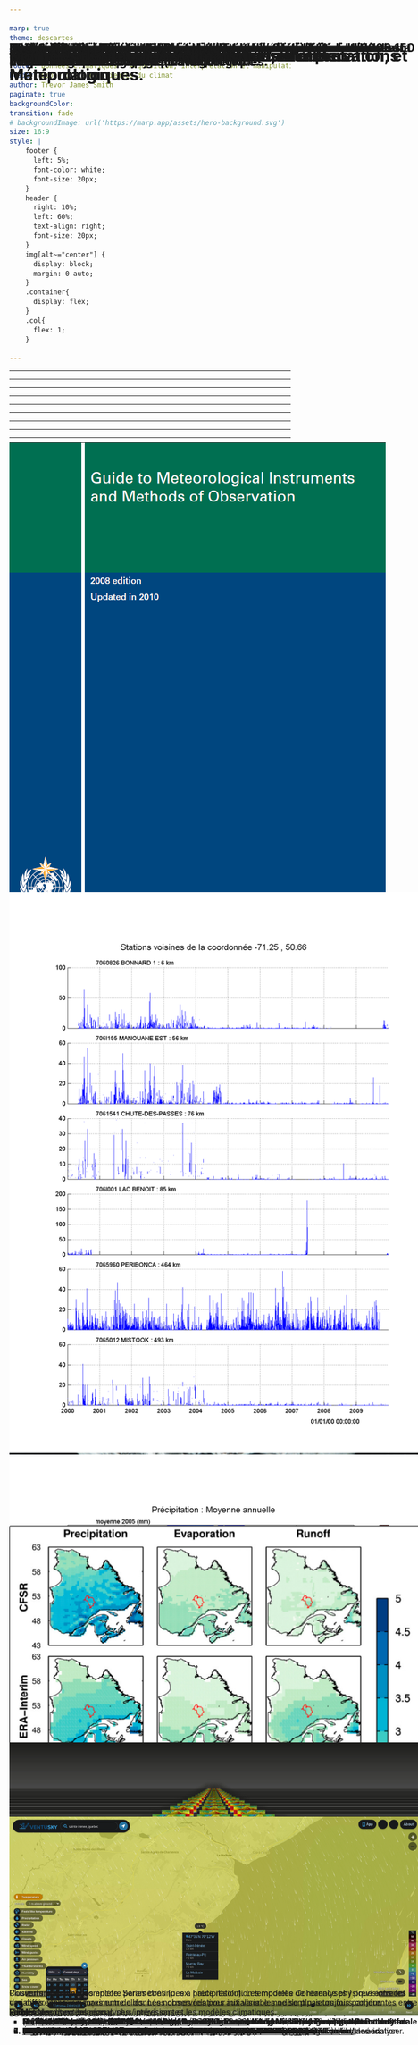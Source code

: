 ```yaml
---

marp: true
theme: descartes
_class: lead
class: default
footer: Données climatiques : Acquisition, interprétation et manipulation
header: École d'été en sciences du climat
author: Trevor James Smith
paginate: true
backgroundColor: 
transition: fade
# backgroundImage: url('https://marp.app/assets/hero-background.svg')
size: 16:9
style: |
    footer {
      left: 5%;
      font-color: white;
      font-size: 20px;
    }
    header {
      right: 10%;
      left: 60%;
      text-align: right;
      font-size: 20px;
    }
    img[alt~="center"] {
      display: block;
      margin: 0 auto;
    }
    .container{
      display: flex;
    }
    .col{
      flex: 1;
    }

---
```

<!-- _header: "" -->
<!-- _footer: "" -->
<!-- _paginate: skip -->

<!-- Bonjour!

On va aborder le sujet des données climatiques, donc comment on procède pour les acquérir, comment on les interprètes et aussi comment on peut les manipuler avec divers logiciels. -->

<style scoped> 

</style>

# <!-- fit --> Données Climatiques : Acquisition, Interprétation, et Manipulation

### Trevor James Smith

Avec remerciements à Blaise Gauvin St-Denis et l'équipe PCDO

- Plateformes climatiques, données et opérations, Ouranos
- École d’été en science du climat et des changements climatiques
- 30 mai 2024

---

<!-- Les objectifs du cours sont les suivants : [...] donc ici on va plus parler du travail qui est fait par les services météorologiques nationaux pour prendre des mesures. 

Ensuite [...] où là on va parler des données qui sont diffusées au public et donc que des organismes comme Ouranos ou des étudiants comme vous peuvent utiliser. 

Ensuite, comme vous allez le voir, il y a vraiment une quantité d'information faramineuse pour ce qui est de l'observation de la terre et de notre atmosphère et il n'y a pas le jeu de données parfaits qui répond à toute les questions donc il faut comprendre les [...], et aussi je souhaite vous donner une appréciation de la [...]. -->

# **Objectifs du cours**

* Connaissance de base de l’historique de la collecte de données climatiques, du fonctionnement des différents instruments et de leurs incertitudes.
* Vue d’ensemble des données disponibles pour faire des études climatiques.
* Connaissance des forces et faiblesses des différents types de jeux de données.
* Compréhension de la taille considérable de certaines des bases de données et des défis à les analyser.

---

<!-- _footer: "" -->

![bg absolute left:40% 85%](img/profile.jpg)

# Qui suis-je ?

Trevor James Smith

![height:35](img/github.png) [**github.com/Zeitsperre**](https://github.com/Zeitsperre)
![height:35](img/mastodon-logo.png) [**Zeit@techhub.social**](https://techhub.social/@zeit)

- Developpeur/packageur/mainteneur des logiciels de recherche scientifiques
- M.Sc. en Géographie, environnement et urbanisme
  - Sujet: Analyse des impacts des changements climatiques sur les vignobles en sud du Québec
- 10+ années d'expérience en utilisant Python, Linux, GIS, et autres téchnologies associées

---

<!-- Ce cours est séparé en huit (8) sections : [...] -->

# **Contenu du cours**

1. Historique des instruments d’observations météorologiques
2. Fonctionnement des instruments d’observations météorologiques
3. Données observées
4. Données de réanalyses
5. Données de modèles climatiques
6. Données dérivées
7. Formats habituels des données climatiques et outils d’analyses
8. Les services climatiques (PAVICS)

---

# **1. Historique des instruments d'observations météorologiques.**

<!-- La NOAA «National Oceanic and Atmospheric Administration».
Célébration de ses 200 ans un petit historique sur la météorologie.
Centré sur les États-Unis mais quand même interessant. -->

---

<!-- _paginate: false -->

<!-- Benjamin Franklin, connu pour son expérience du cerf-volant attaché à un fil conducteur pour démontrer que les éclairs c'est de l’électricité
en 1743, il avait noté le mouvement d'une tempête de Philadelphie à Boston et a remarqué que la direction du mouvement d'une tempête n'était pas nécessairement dans la direction des vents prédominants. 
Évoqué le lien entre un hiver très froid en Europe suite à une éruption du volcan Laki en Iceland. -->

![bg right](img/1/ecole_ete_2024_1_BenFranklin.jpg)

# 1743

### Benjamin Franklin fait des observations des mouvements de tempêtes et patrons météorologiques.

---

<!-- _footer: "" -->

<!-- George Washington, qui a commencé à maintenir un journal d'observations météorologiques en 1767 jusqu'au dernier jour avant sa mort.
en lien avec ses intéresses pour la culture de tabac et de blé, et son rôle en temps que commandant durant la révolution américaine. -->

![bg left](img/1/ecole_ete_2024_1_GeorgeWashington.jpg)

# 1767

## Georges Washington commence un journal d’observations météorologiques.

---

<!-- _paginate: false -->

<!-- Et l'intérêt des grandes figures politiques américaine pour la météo se poursuit avec Thomas Jefferson qui faisaient aussi des observations météorologiques sur une base régulière. 
Deux observations par jour, à son levé, qu'il considérait comme étant la température minimum de la journée, et vers 3 ou 4h, qu'il considérait comme étant la température maximale. 
Il notait aussi l'arrivé d'oiseau ou la date de fleuraison des plantes. 
1776 : Thomas Jefferson recrutait des observateurs météo bénévoles à travers la Virginie. -->

![bg right](img/1/ecole_ete_2024_1_ThomasJefferson.jpg)

# 1776

## Thomas Jefferson recrute des observateurs météo bénévoles en Virginie.

---

<!-- _paginate: false -->

<!-- 1800 : des bénévoles étaient présent dans 5 autres états : Massachusetts, Pennsylvanie, Connecticut, New York et La Caroline du Nord. -->

![bg left](img/1/ecole_ete_2024_1_ThomasJefferson.jpg)

# 1800

## Le réseau de bénévoles s’étend dans 5 états.

- Massachusetts
- Pennsylvanie
- Connecticut
- New York
- Caroline du Nord

---

<!-- Thomas Jefferson a également commissionné l'expédition de Lewis et Clark, vers l'Ouest en 1804 et des observations météorologiques étaient faites sur une base régulière. -->

![bg right 90%](img/1/ecole_ete_2024_1_LewisAndClark.jpg)

# 1803 / 1804

## L’expédition de Lewis et Clark vers l’ouest américain fait des observations météorologiques régulières

- [https://lewisandclarkjournals.unl.edu/item/lc.jrn.1803-08-30](https://lewisandclarkjournals.unl.edu/item/lc.jrn.1803-08-30)

---

<!-- _paginate: false -->

<!-- En 1814, le chirurgien en chef de l'armée américaine, James Tilton 
Noté l’importance des observations météorologiques pour les affaires du gouvernement
L'idée d'un réseau d'observation météorologique en utilisant plusieurs postes militaires à travers le pays -->

![bg left](img/1/ecole_ete_2024_1_JamesTilton.jpg)

# 1814

## James Tilton ordonne les observations météorologiques dans les postes militaires.

---

<!-- _paginate: false -->

<!-- Joseph Henry, premier secrétaire de l'institution Smithsonian, et plus connu pour ces découvertes par rapport à l'inductance des matériaux.
En 1848, il inaugurait un réseau télégraphique de 150 observateurs 150 bénévoles pour résoudre le problème des tempêtes américaine. -->

![bg right](img/1/ecole_ete_2024_1_JosephHenry.jpg)

# 1848

## Joseph Henry inaugure un réseau télégraphique d’observateurs de 150 bénévoles.

---

<!-- _paginate: false -->

<!-- 1860 : 500 stations, opérés par des bénévoles, fournissaient des rapports télégraphiques journaliers. -->

![bg left](img/1/ecole_ete_2024_1_JosephHenry.jpg)

# 1860

## 500 stations fournissent des rapports télégraphiques journaliers

---

<!-- En 1870, le président Ulysses S. Grant (GAUCHE) autorisait l'établissement d'un service météorologique national, le US Weather Bureau, qui deviendra plus tard la NOAA.

Brigadier général Albert J. Myer, du Signal Corps de l'armée, responsable pour infrastructures de communication américaine était premier en charge du US Weather Bureau. 

Les premières observations météo synchronisé ont eu lieu le 1er novembre 1870 à 7:35 du matin à 24 stations qui ont transmis à un site central à Washington.

3 ans plus tard à Vienne, l'idée d'avoir des échanges journaliers des observations météorologiques à travers le monde est lancé, ce qui marque aussi les début de la OMM (WMO : World Meteorological Organization). Rendu en 1891, le réseau d'observateurs météo bénévoles contenait plus de 2000 stations. -->

![bg right 95%](img/1/ecole_ete_2024_1_UlyssesSGrant.jpg)
![bg right 95%](img/1/ecole_ete_2024_1_AlbertJMyer.jpg)


# 1870

## Ulysses S. Grant (**à gauche**) autorise un service météo national sous la direction de Albert J. Myer (**à droit**).

---

<!-- 1891 : le réseau d'observateurs météo bénévoles contenait plus de 2000 stations autour du pays. -->

![bg left:60% 90%](img/1/ecole_ete_2024_1_network.png)

# 1891

## Le réseau d'observateurs météo bénévoles contenait plus de 2000 stations autour du pays.

---

<!-- 1898 : le U.S. Weather Bureau commençait à expérimenter avec des cerf-volant pour mesurer la température, l'humidité relative et les vents en hauteur dans l'atmosphère. -->

![bg right fit](img/1/ecole_ete_2024_1_cerf-volants.jpg)

# 1898

## Le U.S. Weather Bureau expérimente avec des cerf-volants.

---

<!-- _paginate: false -->

<!-- 1909 : l'utilisation de ballons pour obtenir ces information débutait. -->

![bg left fit](img/1/ecole_ete_2024_1_ballons.jpg)

# 1909

## Début de l’utilisation de ballons.

---

<!-- 1926 : le Weather Bureau a eu le mandat de fournir des services météorologiques à l'aviation civile.
 
Au même moment, des observations commençait à être prises à partir d'avions de l'armée américaine et du Weather Bureau. -->

![bg right fit](img/1/ecole_ete_2024_1_aviation-civile.jpg)

# 1926

## L’aviation change le rôle du Weather Bureau qui doit fournir des services météorologiques à l’aviation civile.

---

<!-- 1931 : les vols d’avions pour prendre des observations à était possible jusqu’à une hauteur de 5Km et par 1934, 20 avions du Weather Bureau faisait des observations régulièrement -->

![bg left fit](img/1/ecole_ete_2024_1_avions-dediees.jpg)

# 1931 à 1934

## Le Weather Bureau opère 20 avions d’observations météorologiques.

---

<!-- Cette pratique a était coûteuse et dangereuse pour les pilotes et alors a été remplacé par des radiosondes qui pourrait atteindre une hauteur au dessus de 16Km en 1939. -->

![bg right fit](img/1/ecole_ete_2024_1_radiosondes.jpg)

# 1939

## L’utilisation de radiosondes remplace les observations par avions.

---

<!-- Après WWII, les technologies de radar développé pour détecté les avions ennemies on été adapté aux observations météorologiques dans les années 1950.

La OMM à débutait comme direction des efforts internationaux pour la surveillance météorologique. -->

![bg left fit](img/1/ecole_ete_2024_1_radar.jpg)

# 1950

## Les technologies radar développées durant la 2e guerre mondiale sont adaptées aux observations météorologiques.

---

<!-- -->

![bg right:65% horizontal fit](img/1/ecole_ete_2024_1_TIROS-I-alt.jpg)
![bg right fit](img/1/ecole_ete_2024_1_TIROS-II-alt.jpg)

# 1960

## Les premiers satellites d’observations météorologiques sont lancés.

- TIROS-I (**à gauche**)
- TIROS-II (**à droit**)

---

<!-- Fonctionnement des différents instruments d'observations météo les plus utilisés, ainsi que les incertitudes ou potentiels problèmes associés à leur utilisation.

Je dois mentionner que ma formation est en géographie, alors je ne suis donc pas un expert en outils de mesure météorologique, mais si vous avez des questions spécifiques, n'hésitez pas à les poser tout de même. Je peux vous revenir si cela dépasse mes connaissances. -->

# **2. Fonctionnement des instruments d'observations météorologiques**

---

<!-- Les instruments d'une station météorologiques sont pour la plupart de type "in situ", c'est-à-dire en contact avec l’objet à mesurer.

Les stations peuvent être soit automatisé ou à observateur. Les stations à observateur requiert qu'une personne prenne des mesures deux fois par jours tout les jours de l'année. 

Québec, le MELCC maintient le document de référence pour les observateurs, et maintient un réseau de 329 stations, 241 avec observateurs et 88 automatiques.  -->

# Station d’observation météo

Observation **in situ** : observation obtenue par contact direct avec l’objet en question.

Stations à observateurs : un ou deux temps d’observations par jour.

Au Québec, les heures d’observations sont 8h et 18h heure normale de l’est.

Stations automatiques : observations possibles à toutes les heures.

---

<!-- _paginate: false -->

<!-- Des carnets des observateurs existent pour noter les observations. À l'époque, ces carnets étaient entré manuellement dans les systèmes par des techniciens, mais il existe maintenant des méthodes électroniques pour soumettre les observations.

Bien qu'une validation sommaire est faites sur les données soumises, il reste que des erreurs d'observations sont inévitable à long terme. Il faut aussi considérer que chaque instrument peut comporter un manque de précision ou se comporter de façon un peu différentes dans diverses conditions climatiques. -->

![bg left:60% 90%](img/2/ecole_ete_2024_2_carnet.png)
![bg 90%](img/2/ecole_ete_2024_2_data-entry.png)

# Station d'observation météo

**source: MELCC**

---

<!-- Quelques détails sur les instruments de bases, le bon vieux thermomètre, qui est basé sur les propriété d'expansion en fonction de la température de certain liquides. 

Généralement au mercure, mais pour les température plus froide, il faut un thermomètre à l'alcool parce que le mercure gèle à -39 degrés Celsius. 

Pour des mesures automatiques, on peut utiliser une thermistance, qui est basé sur la variation de la résistance électrique d'un matériaux en fonction de la température. -->

# Thermomètre

La température minimum et maximum de l’air est mesurée à l’aide d’une combinaison d’un thermomètre à mercure et thermomètre à alcool.

Pour les stations automatiques, une thermistance est utilisée.

Au Québec, les mesures des observateurs se font à une précision d’un demi-degré Celsius

---

<!-- Pluviomètre : pas compliqué, l'observateur n'a simplement qu'a noté la quantité accumulé dans le cylindre depuis la dernière observation, puis le vider. -->

# Pluviomètre

![bg right fit](img/2/ecole_ete_2024_2_pluviometre.jpg)

---

<style scoped>
h1 {
    position: absolute;
    top: 5%;
}
</style>

<!-- _paginate: false -->

<!-- Pluviomètre à auget basculeur : Après une certaine quantité de pluie tombé, par exemple 0.1 mm, l'auget bascule et envoie un signal électrique. Donc le nombre de bascule multiplier par 0.1 mm donne la précipitation sur une période de temps donnée. 

Il est également possible d'avoir un système qui chauffe le cylindre qui permet également de mesurer l'équivalent en eau de la neige lors de précipitation solide. -->

# Pluviomètre cont.

![bg fit](img/2/ecole_ete_2024_2_pluviometre-basculeur-1.jpg)
![bg fit](img/2/ecole_ete_2024_2_pluviometre-basculeur-2.jpg)

---

<!-- Table a neige, pour mesurer la hauteur de neige tombé. Après un temps d'observation, la table est dégagé, replacé au niveau du sol ou du couvert de neige actuel. -->

# Table à neige

![bg right fit](img/2/ecole_ete_2024_2_table-a-neige.png)

---

<!-- _paginate: false -->

<!-- Nivomètre à écran Nipher : pour mesurer la neige.
Cet instrument a une hauteur ajustable au fur et à mesure que le couvert de neige augmente, l'instrument est rehaussé. La forme de l'embouchure sert à limiter un peu la turbulence autour de l'instrument qui va affecté la quantité de neige accumulé dans l'appareil. Un observateur vient ensuite prendre le cylindre, fait fondre son contenu et mesure la quantité d'eau équivalente. -->

# Nivomètre à écran de Nipher

![bg left fit](img/2/ecole_ete_2024_2_nivometre-nipher.png)

---

<!-- _header: "" -->
<!-- _footer: "" -->

<!-- Ici je vous montre des travaux de Julie Thériault, prof à l'UQAM, qui avait passé du temps à NCAR à Boulder au Colorado avec des instruments asser sophistiqué. Ce que vous voyez en bas à droite c'est le DFIR, Double Fence Intercomparison Reference qui est considéré comme ce qui se fait de mieux pour réduire la turbulence autour de l'appareil de collecte.

À gauche dans le graphique, vous avez l'efficacité de collecte entre le DFIR et un autre appareil, le single Alter, en fonction de la vitesse du vent, et du type de neige, mouillé ou sèche. On peut voir qu'à partir de vents de 2-3 m/s, les mesures d'appareils traditionnelle se dégrade rapidement pour aller jusqu'à 20% de la quantité de neige mesuré par le DFIR. Bref, c'est tout un casse-tête de mesurer la précipitation sous forme de neige. -->

<!-- # “Single alter” et DFIR -->

![bg fit](img/2/ecole_ete_2024_2_single-alter-dfir.png)

---

# « Sous Captation »

La **sous-captation** est un phénomène où le pluviomètre ou nivomètre sous-estime la quantité de précipitation tombée en période de grands vents ou lors de fortes tempêtes.

Au Québec, les mesures se font à une précision d’un dixième de millimètre.

---

<!-- Voici plusieurs photos courtoisie de Ross Brown et Barry Goodison d’Environnement Canada qui montre les nombreuses façons dont les nivomètres peuvent sous-capturer la neige. 

Le gel des plaques qui mesure le deplacements par poids, 
Une incapacité à faire fondre la neige assez rapidement. 

Les mesures peuvent mal se passer et elles le font assez souvent pour la neige. 

Cela souligne la nécessité de corriger les données, ce dont je parlerai à plus tard. -->

![bg fit](img/2/ecole_ete_2024_2_sous-captation.png)

# « Sous Captation »

---

<style scoped>
h1 {
    position: absolute;
    top: 1%;
}
</style>

<!-- Jusqu'à présent, nous avons vu des moyens assez conventionnels d'observer les précipitations mais on peut s'imaginer des sites d'observations beaucoup plus sophistiquées qui sont en général des sites expérimentaux pour des projets de recherche spécifique. 

Ici, l'exemple d'une tour d'observation dans le BEREV, le bassin expérimental du ruisseau des eaux-volée dans la forêt Montmorency. C'est quelque chose qui est fait le cadre du projet EVAP piloté par François Anctil et Daniel Nadeau à l'université Laval. Ils s'intéresse à l'évapotranspiration qui est quelque chose de très peu mesurée, par la difficulté que sa représente. Et donc ils ont fait une tour de 10m au milieu de la forêt, entouré d'une peuplement d'arbre uniforme. Ils ont des instruments de mesures pour le rayonnement net, les flux de chaleurs latente et sensible, un scintillomètre qui mesure un profil d'évapotranspiration par méthode de covariance des tourbillons, des instruments dans les arbres pour mesurer l'écoulement de la sève, des capteurs de températures dans le sols, etc. -->

![bg 65%](img/2/ecole_ete_2024_2_berev.jpg)

# Site expérimental - BEREV

---

<!-- _header: "" -->

<!-- Finalement, l'échelle à neige : vieille mais moins cher.

Permet de mesurer la hauteur de la neige au cours de l'hiver à un site précis. -->

![bg right fit](img/2/ecole_ete_2024_2_echelle-a-neige.png)

# Échelle à neige

**source: MDDEFP**

---

<style scoped>
h1 {
    position: absolute;
    top: 10%;
}
</style>

<!-- Les stations et leurs instruments doivent répondre à une panoplie de critères afin d'uniformiser les observations à différents endroits. L’Organisation météorologique mondiale (OMM) est responsable de la publication du guide sur l'instrumentation météorologique et des méthodes d'observations. C'est un document de plus de 700 pages qui décrit la mise en place et les spécifications des instruments.

Par exemple, les thermomètres et hygromètres doivent être à l'intérieur d'un abri Stevenson pour les protéger de l'influence de la radiation solaire directe et des intempéries. La distance minimale à laquelle certains obstacles peuvent se trouver de la station est aussi décrite. -->

![bg horizontal 70%](img/2/ecole_ete_2024_2_guide_omm.png)
![bg horizontal 70%](img/2/ecole_ete_2024_2_manuel-des-observateurs.png)
![bg horizontal 70%](img/2/ecole_ete_2024_2_noaa-observations.png)

# *Standards* des stations d’observation météo

---

<style scoped>
h1 {
  position: absolute;
  top: 5%;
}
h3 {
  position: absolute;
  bottom: 10%;
}
</style>

<!-- Il y a un station de météo automatique situé à Burnside Hall, à l'université McGill.

Il n'est pas dans la réseau du MELCC ou Environnement Canada mais prends des mesures à tous les 5 mins et les mettre en ligne. -->

![bg horizontal 50%](img/2/ecole_ete_2024_2_burnside-hall.png)
![bg 50%](img/2/ecole_ete_2024_2_mcgill-stations.png)


# Stations d’observation météo

### [https://radar.mcgill.ca/imagery/weather-station.html](https://radar.mcgill.ca/imagery/weather-station.html)

---

<!-- Lancer des capteurs du sol vers l’atmosphère.

Radiosonde : outil de mesure atmosphérique généralement attaché à un ballon et capable de mesurer des éléments tels que la pression, l'humidité relative, la température, le vent et l'altitude, lors de sa navigation dans la troposphère et la stratosphère jusqu'à 30 km d'altitude.

Nous aide à comprendre les différences entre les zones atmosphériques, les cellules éoliennes, et sont lancées des centaines de fois par jour autour le monde.

Christopher peut-être avait parler un peu de ces choses l’autre jour. -->

# Radiosonde

La **radiosonde** est composée d’un ensemble d’instruments d’observations attachés à un ballon qui s’élève dans l’atmosphère.

Permet d’obtenir la distribution verticale de température, pression et humidité jusqu’à *30 Km d’altitude*.

Avec un équipement de localisation au sol, il est possible d’obtenir le profil vertical de vent.

---

<!-- Deux types : 

1. Lancés depuis le sol via un ballon, comme celle illustrée ici, s'appellent des rawinsondes (RADAR-WIND-SONDES)

2. Tombent ou « droppés » des avions vers le sol s'appellent des dropsondes. 

Légers - ne pesant que 250g.

Quand le ballon apparaît dans la haute atmosphère, déploie un parachute et retombe sur la terre. -->

![bg right:55% fit](img/2/ecole_ete_2024_2_radio-ballon.jpg)

# Radiosonde

---

<!-- Ici, on a une diagramme SkewT qui vient d’une radiosonde avec les isobares sur l'axe vertical et un paquet d'autres ligne, dont des isothermes, des adiabats, et les deux lignes en gras qui indique la température de l'air et la température du point de rosé à gauche. Les endroits ou les deux lignes se touchent se sont les niveaux dans l'atmosphère ou l'air est saturé en vapeur d'eau et ou on s'attend à avoir de la condensation.

À droite on a également les vents avec l'altitude, donc du nord à la surface et des vents de l'ouest en hauteur. Les météorologues utilisent ce genre de graphique pour dérivé une panoplie de variables secondaires comme le CAPE, l'énergie potentielle de convection disponible ou « Convective Available Potential Energy ». -->

![bg left:66% fit](img/2/ecole_ete_2024_2_skewt.jpg)

# Radiosonde

---

<!-- _paginate: false -->

<!-- Télédétection : comme le radar et les satellites.

La production de nouvelles informations à partir de données observées à distance. 

Spectroscopie mais à grande échelle: l’identification des substances chimiques par les changements au radiation, réfléchi or émis.

L’interprétation par bande : pour les satellites, est utilisé pour identifier la végétation et d'autres types de couverture terrestre. Ça pourrait aussi être utilisé pour voir la concentration et distribution des espèces chimiques. Je vais revenir à ça.

Avant de continuer, je tiens à mentionner que même avec une formation en géographie, je suis pas une expert en télédétection.

Mais, ca se peut qu’on à des experts dans la salle.  -->

![bg right:50% fit](img/2/ecole_ete_2024_2_teledetection.jpg)

# Télédétection

- Différence entre les bandes spectrales ou l’intensité ou fréquence des signales
- Utile pour identifier la couverture des sols, la distribution spatiale des émissions ou d’espèces atmosphériques
- Essentielle pour générer des topographiques spatiales
- **Source : NASA Climate Science Investigations (https://www.ces.fau.edu)**

---

<!-- Radar : Télédétection in situ.

l’idée autour de radar c’est d’émettre des micro-ondes et d’utiliser les changements au signale récupéré pour savoir la nature des objets à distance.

L'effet Doppler : Déterminer si les particules sont en mouvement et donc d'inférer de l'information sur les vents auquel sont soumis les particules de précipitation

La polarisation : c'est-à-dire choisir l'axe dans lequel l'onde oscille pour obtenir de l'information sur la forme des particules. -->

# Radar

Observation de télédétection **in situ** : observation obtenue sans contact avec l’objet en question.

Trois (3) composantes majeures : 
- un émetteur d’ondes radioélectriques,
- une antenne, 
- et un receveur d’onde.

Portée d’environ 200 km autour du radar.

---

<!-- _paginate: false -->

<!-- Ici on a une photo du radar de l’observatoire du J.S. Marshall gérer par l'université McGill sur le campus à Saint-Anne de Bellevue dans l'ouest de l’île de Montréal qui fait partie du réseau d'observation radar d'environnement Canada. C'est d'une hauteur d'environ 5 étages dans un endroit bien dégagé histoire de ne pas être obstrué par des structures avoisinantes. À l'intérieur du dôme, on retrouve le radar en tant que telle. 

À McGill l'antenne est de 9m à l'intérieur de la coupole. Et donc le radar tourne continuellement, à plusieurs rotations par minute et après chaque rotation, l'angle vertical est augmenté afin de faire un image en 3D de l'atmosphère. Ce cycle de rotation horizontal et de changement d'angle vertical prend environ 5 à 10 minutes, puis recommence. -->

![bg left:50% fit](img/2/ecole_ete_2024_2_mcgill-doppler.jpg)

# Radar

**Source: Université McGill**

---

<style scoped>
h1 {
  position: absolute;
  top: 1%;
}
p {
  position: absolute;
  bottom: 8%;
}
</style>

<!-- L'émetteur d'onde va émettre des pulses micro-onde sur des échelles de microsecondes avec des longueurs d'ondes de 1-10 cm, ce qui est environ 10x la taille des gouttes de précipitations et donc lorsque ces ondes rencontres de la précipitation dans l’atmosphère, il y a un phénomène de diffusion de Rayleigh par lequel les ondes sont redirigés dans plusieurs direction, dont certaines de retour vers le radar.

Après le pulse envoyé, le radar passe en mode écoute pendant environ une milliseconde et à ce moment là, si un signal de retour est enregistré, il est possible de calculer sa distance en multipliant le temps écoulé par la vitesse de la lumière dans l'air et en divisant par 2 pour tenir compte de l'aller-retour de l'onde.

On mesure aussi l'intensité du signal de retour par une mesure qu'on appelle la réflectivité en décibel. En fait, de nos jours la technologie est encore bien plus complexe. -->

![bg 70%](img/2/ecole_ete_2024_2_mcgill-doppler-interior.jpg)

# Radar

**Source: NOAA**

---

<!-- La puissance reçu peut être relié au facteur de réflectivité d'un volume de particule.

Ce facteur de réflectivité est à son tour dépendent de la distribution de la taille des gouttes.

Dans sa version la plus simple, la relation entre facteur de réflectivité et précipitation est donné par la relation Z-R. Z=200R^1.6 pour la pluie et Z=2000R^2 pour la neige, où Z est en mm^6/m^3 et R en mm/h. -->

# Relation Z-R

La puissance reçue est reliée au facteur de réflectivité d’un volume de particules.

Le facteur de réflectivité est dépendant de la distribution de la taille des gouttes.

Dans sa version la plus simple, la relation entre facteur de réflectivité et précipitation est donnée par la relation **Z-R**.

*Z = 200R^1.6 pour la pluie (Z en mm^6/mm^3, R en mm/h)*

*Z = 200R^2 pour la neige*

---

<!-- _header: "" -->

<!-- Réseau d’observation radar : Nécessaire pour la cartographie des systèmes de météo.

Environnement Canada : le réseau canadien d'observation radar. Comme vous pouvez le constater, la couverture spatiale se limite au sud du pays. -->

![bg fit right:60%](img/2/ecole_ete_2024_2_radars-canadiens.jpg)

# Radars canadiens

---

<!-- _header: "" -->

<!-- Si on regarde au États-Unis, le territoire entier est presque couvert et la densité des radars est aussi supérieur à celle du canada. -->

![bg fit right:60%](img/2/ecole_ete_2024_2_radars-americains.jpg)

# Radars americains

---

<!-- Au Canada, on peut suivre en temps réel, avec des images aux 10 min, les observations radar d'environnement Canada. De même au États-Unis aux 5 min. 

Avantage : résolution temporelle et spatiale. La résolution spatiale d'un radar est d'environ 1 degré en azimut et en élévation, et quelques centaines de mètres en distance. Donc une image radar de 200 km enregistre la puissance moyenne à chaque pas de temps dans environ 3 millions de points de grille. 

Problème : La taille des données. Réseau = plusieurs terabytes de données produites par jour. Il faut donc développer des produits intermédiaires ou des cartes qui eux pourront être archivé. -->

# Radar

Résolution temporelle de *5 à 10 min*.

Résolution spatiale de 1 degré en azimuth et en élévation. ~100 m sur l’axe de l’onde émise.

Une image de 200 km → *3 millions points de grille*

Plusieurs téraoctets de données produites par jour.

---

<!-- _header: "" -->

<!-- Difficile de transformer l’information sur une grille uniforme de précipitation. 
Problème est causée par la résolution du radar qui se dégrade en fonction de la distance.

Exemple : climatologie en Angleterre ou l'on peut voir des artefacts de blocage du rayon ou de délimitation entre les radars.

Erreurs peut venir du terrain, tels que les montagnes, ainsi que des insectes et des oiseaux en vol. -->

![bg fit left:55%](img/2/ecole_ete_2024_2_composite-radar.png)

# Composite radar

---

<style scoped>
h1 {
  position: absolute;
  top: 10%;
}
li {
  position: absolute;
  bottom: 10%;
}
</style>

<!-- _header: "" -->
<!-- _paginate: false -->

<!-- Voici le page internet de l’observatoire du J.S. Marshall qui j’ai parlais de plus tôt. On peut voir les images de ce radar en temps réelle avec couplée avec une modèle de prévision qui estime les prochains trois (3) heures. -->

![bg fit](img/2/ecole_ete_2024_2_golfball.png)
![bg fit](img/2/ecole_ete_2024_2_storm-radar.png)

# Radar + Prévision

* [McGill Radar Nowcasting (site web)](https://radar.mcgill.ca/imagery/nowcasting.html)

---

<!-- _header: "" -->

<!-- Observations satellitaires : Beaucoup à apprendre sur l'imagerie par satellite. 

Une source d'information non-négligeable pour le climat et toutes sortes d'informations provenant des satellites peuvent nous aider à mieux comprendre le système climatique, indépendamment des facteurs climatiques directement observés.-->

![bg fit right:60%](img/2/ecole_ete_2024_2_satellite.jpg)

# Satellite

---

<!-- _header: "" -->

<!-- Toutes sortes d'informations provenant des satellites peuvent nous aider à mieux comprendre le système climatique, indépendamment des facteurs climatiques directement observés.

L’image ici parvient à GPM, le mission de « Global Precipitation Measurement » une initiative de plusieurs pays.-->

![bg fit right:65%](img/2/ecole_ete_2024_2_gpm.png)

# Données satellitaires

Coordination à l'international

Plusieurs « *missions* » en opération en même temps

- **Source : NASA** 

---
<!-- Deux types d'orbites de satellite possible :

1. Géostationnaire : un satellite à 36000km au dessus de la terre qui orbite l'équateur au même rythme que la rotation de la terre et donc reste fixé au dessus du même point terrestre en permanence. 

2. Orbite polaire : Passent au dessus du pole nord et pole sud à une altitude d'environ 850 km. 

Au fur et a mesure que la terre tourne vers l'est, le satellite passe au dessus d'une région à l'ouest et enregistre des bandes successives d'information sur le globe. Un satellite à orbite polaire typique va faire une rotation complet autour de la terre en un peu moins de deux heures, 14 fois par jour. -->

# Satellite

Également de la famille d’observation par « *télédétection* »

Deux types d’orbites : *géostationnaires* et à *orbite polaire*.

Géostationnaire : 
  - 36,000 Km au dessus de la terre fixé au dessus du même point terrestre en permanence

Orbite polaire : 
  - ~850 Km au dessus de la terre
  - ~14 orbites par jour

---

<!-- _header: "" -->

<!-- L'utilisation de base des satellites d'observations consistait en une image photographique afin d'observer les nuages, comme on peut voir ici des satellite géostationnaires GOES-1 et GOES-18. 

Le nombre d'instruments et leur capacité d'observation c'est grandement amélioré avec les années. -->

![bg right:70% horizontal fit](img/2/ecole_ete_2024_2_GOES-1.jpg)
![bg fit](img/2/ecole_ete_2024_2_GOES-18.png)

# Mission Satellitaire « GOES »

GOES-1 (1975)

GOES-18 (2022)

* **Crédits des images : NASA, NOAA, JMA**

---

<!-- Un capteur photographique multispectrale à plusieurs bande pour capter autant la lumière visible que l'infrarouge. 

Ils ont aussi un sondeur qui permet de mesurer un meilleur profile vertical de température et d'humidité dans l'atmosphère. 

Il permet de dériver une panoplie d'information comme la hauteur et l'épaisseur des nuages, la température de surface de l'océan, l'étendu de la neige en hiver, la glace de mer et la hauteur de la surface de l'océan. -->

# Satellite

Équipé d’un capteur photographique multispectres et sondeur,

Information obtenue sur : hauteur et épaisseur de nuages, température de surface de l’océan, étendue de la neige et glace de mer, hauteur de la surface de l’océan, etc.

---

<style scoped>
h1 {
  position: absolute;
  top: 4%;
}
li {
  position: absolute;
  bottom: 10%
}
</style>

<!-- Acquisition : Collecter des données à différentes fréquences dans des bandes spectrales très spécifiques :

Visible (380 à 740 nanomètres).

Proche infrarouge (1 micromètre).

Infrarouge (10 micromètres).

Radar (dizaines de centimètres).

Détectés de l'espace pour donnez l’idée de l'énergie réfléchi et émis de la surface. 

Avec quelques corrections, ce type d'imagerie peut déterminer de manière très fiable des choses telles que la couverture nuageuse. -->

![bg fit 95%](img/2/ecole_ete_2024_2_satellite-graphic.png)

# Satellite

* **Source : NASA**

---

<!-- _header: "" -->

<!-- Télédétection et Machine Learning : Créer des images de nombreuse phénomènes, identifier les objets ou surveiller les événements climatiques.
Ouragans, les El Nino, tempêtes. -->

![bg right:60% fit 95%](img/2/ecole_ete_2024_2_imagerie-aerienne.png)

# Satellite 
## Imagerie aérienne

* **Li (2014): Object-based land-cover mapping with high resolution aerial Photography at the county scale in midwestern USA**

---

<!-- Télédétection et apprentissage automatique : Créer des images de nombreuse phénomènes, identifier les objets, ou surveiller les événements climatiques.

Il y a eu plusieurs avancements récemment dans la domaine d’identification et prévision des Ouragans, les El Nino, tempêtes, et autres phénomènes. -->

![bg right:60% fit](img/2/ecole_ete_2024_2_ouragans.png)

# Satellite
## Ouragans et « Machine Learning »

- **Source : Herrera et al. (2022) Predicting Atlantic Hurricanes Using Machine Learning (https://doi.org/10.3390/atmos13050707)**

---

<!-- Grand réseau demande nombreux satellites et ressources alors les responsabilités sont partagés.

« Japan Meteorological Agency » JMA : Himawari (« Tournesol »)

NASA « Geostationary Operational Environmental Satellites » (GOES West et GOES East)

EUMETSAT : METEOSAT. 

ISRO : INSAT « Indian National Satellite System »

Satellites à orbite polaire : Données de plus haute résolution sur la géologie, l'hydrologie, l'océanographie et l'écologie. -->

# Satellite


- Couverture globale de satellite géostationnaire
- GMS Himawari 8 (japonais : JMA)
  - l’est asiatique et l’océan pacifique.
- GOES West et GOES East (américains : NASA)
  - l’océan pacifique\, les Amériques\, l’océan atlantique.
- METEOSAT (européen : EUMETSAT)
  - Europe et Afrique.
- INSAT (indien : ISRO)
  - Asie et l’océan Indien.
- Les satellites en orbites polaires ont des missions plus spécialisées 
  - e.g. LANDSAT, SRTM, Terra, Aqua, etc.

---

<style scoped>
h1 {
  position: absolute;
  top: 4%;
}
li {
  position: absolute;
  bottom: 10%
}
</style>

<!-- Plusieurs autres systèmes d'observations existes.

Les bouées Argos qui consistent en une flotte de quelque 4000 bouées dont le déploiement à débuté au début des années 2000. Ces bouées dérivent à une profondeur de 1000 m et à chaque 10 jours, plongent jusqu'à 2000 m pour ensuite remonter à la surface et transmettre le profil vertical de conductivité, température et pression, à partir desquels la salinité et densité peuvent être calculé.

Ceci est une des outils qui est déployé pour mieux comprendre la circulation thermohaline que Chris avait présenté lundi. -->

![bg horizontal fit 95%](img/2/ecole_ete_2024_2_argos-graphic.jpg)
![bg fit 95%](img/2/ecole_ete_2024_2_argos-map.png)

# Bouée Argos

- **Crédit: http://www.jamstec.go.jp/e/about/equipment/observe/seawater.html**

---

<style scoped>
h1 {
  position: absolute;
  top: 4%;
}
</style>

<!-- _footer: "" -->

<!-- Pour les hydrologues : Station de jaugeage pour mesurer le débit en rivière.

Basé sur une relation hauteur débit, ou une courbe d’étalonnage qui est calibré par des techniciens lors de périodes de différents débits. 

Si vous avez des questions spéciqiues à ces genres de structures, je vous suggerez de parler avec les experts au fond de la salle.-->

![bg fit](img/2/ecole_ete_2024_2_jaugeage.jpg)

# Station de jaugeage

---

<style scoped>
h1 {
  position: absolute;
  top: 2.5%;
}
h2 {
  position: absolute;
  top: 12.5%;
}
img[alt~="center-left"] {
  position: absolute;
  top: 25%;
  left: 5%;
  width: 50%;
}
img[alt~="top-right"] {
  position: absolute;
  top: 2.5%;
  right: 2.5%;
  width: 40%;
}
img[alt~="bottom-right"] {
  position: absolute;
  bottom: 7.5%;
  right: 2.5%;
  width: 40%;
}
</style>

<!-- _header: "" -->

<!-- On parle souvent de la concentration de CO2 dans l'atmosphère. 

Montré : Station de mesure de CO2 de Mauna Loa à Hawaï Ainsi qu'une photo du spectrophotomètre original utilisé au début des années 1950 par le chercheur Charles Keeling

Fameuses mesures qui sont la base de la courbe Keeling qui montre l'évolution du CO2 dans l'atmosphère avec ces variations saisonnière.

la dernière lecture que j'ai faite pendant la semaine passée suggère que les niveaux de CO2 sont supérieurs à 427 PPM. -->

![center-left](img/2/ecole_ete_2024_2_mauna-loa.jpg)
![top-right](img/2/ecole_ete_2024_2_co2-sensor.jpg)
![bottom-right](img/2/ecole_ete_2024_2_keeling-curve.png)

# Mesure de CO2 
## Spectrophotomètre

---

<style scoped>
h1 {
  position: absolute;
  top: 2.5%;
}
li {
  position: absolute;
  bottom: 7.5%
}
</style>

<!-- Greenhouse Gases Observing Satellite (GOSAT) maintien par NASA et Japan Aerospace Exploration Agency (JAXA) 
La distribution du CO2 dans l'atmosphère à travers le monde en utilisant ces genres de techniques de spectroscopie avec télédétection -->

![bg fit 80%](img/2/ecole_ete_2024_2_satellite-co2.jpg)

# Mesure de CO2 par Satellite

* **Source : World Data Center for Greenhouse Gases (https://gaw.kishou.go.jp)**

---

<!-- On a fait un survol théorique des instruments d'observations. 

On va maintenant regarder plus concrètement qu'est ce qui est disponible comme données climatiques et à quoi ça ressemble de trouver les données dont on a besoin, les obtenir et les manipuler.

QUESTIONS -->

# 3. Données observées

---

<style scoped>
h1 {
  position: absolute;
  top: 2.5%;
}
li {
  position: absolute;
  bottom: 7.5%
}
</style>

<!-- La plupart des centres urbains ont des stations météo qui sont opérationnelle depuis très longtemps, souvent colocalisé avec les aéroports. 

Au Canada, les données de stations archivées remontent jusqu'en 1840 pour la ville de Toronto.

À McGill il y une programme pour numériser les archives météo pour Montréal. Les carnets historique semble à ce qu’on voit. -->

![bg fit 80%](img/3/ecole_ete_2024_3_donnees-ecrit.png)

# Données de stations

* **Source: "DRAW: Data Rescue Archives and Weather" (https://citsci.geog.mcgill.ca/en/)**

---

<!-- Si vous êtes intéressé aux données d'une station d'Environnement Canada un grand portion des données sont disponible en ligne

Accéder via le site web climat.meteo.gc.ca : fichier CSV des données. 

# FIXME: THIS INFORMATION IS OBSOLETE - MENTION MSC DATA MART

Par contre, pour un étude à plus grande échelle spatiale et temporelle, il faut obtenir les données brutes d'environnement Canada ou d'un de leur partenaire -->

# Données de stations

Les archives débutent vers les années 1840

Les données de stations d’Environnement Canada sont disponibles sur https://climat.meteo.gc.ca en tableaux mensuels.

Un API existe pour automatiser les requêtes

Les données de stations du RMCQ sont disponibles sur https://agrometeo.org en temps réel. (vieux / obsolètes)

---

<!-- _header: "" -->

<!-- Environnement Canada document ses données en gros détail. 

On peut voir ici la liste des variables à fréquence journalière (température minimum, maximum et moyenne, la précipitation autant sous forme de neige que liquide, ou total et la neige au sol. 

Ce n'est pas toutes les stations qui rapporte toutes les variables et que chaque station a son historique d'opération et de période hors d'usage. 

Et donc souvent on regarde ces listes et on se dit que tout est beau, c'est exactement ce qu'il nous faut pour faire notre analyse, mais dans les faits, lorsqu'on utilise des données de stations, on ne saura pas si c'est adéquat tant que l'on aura pas récupéré les données et vérifier leur couverture réelle. -->

![bg fit right:60% 70%](img/3/ecole_ete_2024_3_donnees-tableau.png)

# Données de stations

* **Source: Environnement Canada**

---

<style scoped>
h1 {
  position: absolute;
  top: 1%;
}
</style>

<!-- Environnement Canada n’est pas seul le seul réseau météo au Canada. 

Au Québec, il existe le RMCQ, le « Réseau météorologique coopératif du Québec » qui regroupe des stations opérées par Rio Tinto Alcan, Environnement Canada, 
Hydro-Québec, le MELCC, le ministère de l'énergie et des ressources naturelles (MERN) et la société de protection des forêts contre le feu (SOPFEU). 

Ces données en temps réel sont disponible via le site agrometeo.org. 

Les données historiques ne sont pas publiques -->

![bg fit 80%](img/3/ecole_ete_2024_3_reseau-des-stations.png)

# Données de stations canadiens

---

<!-- _header: "" -->
<!-- _paginate: false -->

<!-- Environnement Canada n’est pas seul le seul réseau météo au Canada. 

Au Québec, il existe le RMCQ, le « Réseau météorologique coopératif du Québec » qui regroupe des stations opérées par Rio Tinto Alcan, Environnement Canada, Hydro-Québec, le MELCC, le ministère de l'énergie et des ressources naturelles (MERN) et la société de protection des forêts contre le feu (SOPFEU). 

Ces données en temps réel sont disponible via le site agrometeo.org. 

Les données historiques ne sont pas publiques. -->

![bg right:65% fit](img/3/ecole_ete_2024_3_reseau-melcc.png)

# Données de stations du MELCCFP

---

<style scoped>
h1 {
  position: absolute;
  top: 2.5%;
}
</style>

<!-- Globale : il y a les National Centres for Environmental Information (NCEI) (était le NCDC) de NOAA qui regroupe des données observées à travers le monde sur une base mensuelle qui provient en fait des partenaires de la OMM. -->

![bg fit 90%](img/3/ecole_ete_2024_3_reseau-omm.png)

# Données de stations de la OMM

---

<!-- Sont nos sources les plus anciennes d’enregistrements continus et ininterrompus de conditions climatiques et météorologiques. 

Les observations peuvent être erronées ou pourraient être influencées par des événements à proximité. S'agissant d'observations spatiales uniques, elles ne décrivent pas non plus les tendances régionales. 

Des erreurs systématiques dans nos données en raison de facteurs tels que la turbulence du vent et l’accumulation de neige sur les capteurs. -->

# Données de stations

FIXME: Need two columns

**Forces**

Information locale à partir d'instruments
Représentatif de l’échelle à laquelle l’humain perçoit la météo
Records les plus anciens des valeurs « *vérifiées sur le terrain* » (« *ground-truthed* »)

**Faiblesses**

Possibilité d’erreurs par les observateurs
Peut être affecté par la proximité de perturbations (chaleur urbaine, masse d’eau)
Déplacement et fermeture de stations
Discontinuités temporelles
Couverture spatiale très hétérogène

---

<!-- Données manquantes sur une longue période. 

Données homogénéisées : Consiste en des méthodes pour boucher ces trous dans les données à l'aide de stations avoisinante et aussi d'éliminer les sauts dans les données qui pourraient être du à des déplacements de stations ou changement d'instruments. 

Résultat : beaucoup moins de stations, mais des séries plus complètes et sans rupture. -->

# Données homogénéisées

Ajustement des données brutes de stations à l’aide de connaissances sur les erreurs des différents instruments, le déplacement de stations, etc.

Utilisation de données de stations avoisinantes pour combler les données manquantes.

Détection et correction des sauts dans les séries à l’aide de méthodes statistiques 
  - *régression linéaire*, *test de Student*, *test de Mann-Kendall*, etc.

---

<!-- Environnement Canada (Lucie Vincent et Éva Mékis)

Plus de 400 stations homogénéisées pour les température minimum et maximum et la précipitation à une échelle temporelle journalière.

les vents de surface à l'échelle horaire pour une centaine de stations et la pression de surface pour environ 600 stations.

La semaine passée, Environnement Canada ont annoncé qui la prochaine version (3) sera disponible dans quelques mois. -->

# Données homogénéisées

Environnement Canada est le principal pourvoyeur de ce type de données au pays via les travaux de Hui Wan, Xiaolan Wang, Val Swail, Lucie Vincent et Éva Mekis.

- **http://www.ec.gc.ca/dccha-ahccd/**

Plus de 400 stations homogénéisées pour les températures minimum, maximum et la précipitation.

- Wan et al. 2007; Wan et al. 2010 (Génération 1)
- Mekis et Vincent 2011; Vincent et al. 2012. (Génération 2)
- Vincent et al. 2020 (Génération 3)

---

<style scoped>
h1 {
  position: absolute;
  top: 2.5%;
}
li {
  position: absolute;
  bottom: 2.5%
}
</style>

<!-- _footer: "" -->

<!-- Éva Mékis et al. 2011 : Données homogénéisées de précipitation, et ce que vous voyez ici ce sont la différences entre les tendances de 1950-2009 avant et après homogénéisation. 

Les données de précipitation liquide : Surestimés. Les tendances sur cette période de façon systématique au pays allant jusqu'à une surestimation de 15%. 

Les données précipitation sous forme de neige : Des différences régionales. Dans l'ouest canadien les données homogénéisées montrent des tendances plus élevé, encore une fois de l'ordre de 5 à 15%. -->

![bg fit 85%](img/3/ecole_ete_2024_3_mekis-2011.png)

# Données homogénéisées

- **Mekis & Vincent 2011. An Overview of the Second Generation Adjusted Daily Precipitation Dataset for Trend Analysis in Canada (https://doi.org/10.1080/07055900.2011.583910)**

---

<!-- Forces : informations climatiques locales, plus continues et fiables avec a peu près les mêmes faiblesses spatiales que les données brutes. 

Dans un contexte d'étude des tendances et changement climatique, il est préférable d'utiliser les données homogénéisées lorsque possible. -->

# Données homogénéisées

FIXME: Need two columns

**Forces**

Information locale
Représentatif de l’échelle à laquelle l’humain perçoit la météo
Séries (plus) continues
Corrigé pour donner des tendances plus représentative de la réalité

**Faiblesses**

Moins de stations disponibles
Couverture spatiale très hétérogène
Peu d’information sur l’incertitude des méthodes d’homogénéisation

---

<style scoped>
h1 {
  position: absolute;
  top: 2.5%;
}
li {
  position: absolute;
  bottom: 2.5%
}
</style>

<!-- _footer: "" -->

<!-- C’est génial d’y avoir des données aux endroits, mais si je s’intéresse sur les tendances régionales ou des conditions loin d’un station d’observation, je devais interpoler les valeurs spatialement. 

Une manière de comparer les données observées avec les grilles implique les méthodes d’interpolation sur grille.

On le voit ici un exemple d’une interpolation faite par la MELCC des données de stations à travers le Québec. -->

![bg fit 60%](img/3/ecole_ete_2024_3_interpolees.jpg)

# Données interpolées

- **Source : MELCCFP**

---

<!-- Interpolation : Utilisé pour produire des jeux de données sans données manquantes. 

Pleines des méthodes possible avec leurs forces et faiblesses.

Souvent les erreurs associées avec les interpolation viennent des erreurs dans les données utilisées pour les produire.

Régions éloignées d'une bonne densité de stations sont susceptible d'être couverte de données qui ne reflète pas les conditions réelles. -->

# Données interpolées

Interpolation de données de stations (brutes ou homogénéisées) sur une grille.

Plusieurs méthodes possibles :
- Bilinéaire
- Interpolation multivariée (Gandin 1963)
- « Inverse distance weighting » (Shepard 1968)
- « Thin-plate splines » (Duchon 1976\, Wahba 1979)
- Krigeage (Matheron 1960), etc.

---

<style scoped>
h1 {
  position: absolute;
  top: 2.5%;
}
li {
  position: absolute;
  bottom: 2.5%
}
</style>

<!-- _footer: "" -->

<!-- Populaire : « Climate Research Unit » (CRU) de l'Université d'East Anglia. 

CRU combine des informations sur la température du sol pour produire une température continue quadrillée à l'échelle globale du sol (CRUTEM). 

Hadley Centre for Climate Research and Prediction porte sur la température de surface de la mer (HadSST). 

La combinaison de ces deux jeux de données : température continus dans le monde entier (HadCRUT version 4). -->

![bg fit 80%](img/3/ecole_ete_2024_3_cru-interpolees.jpg)

# Données interpolées - Globales

- **Source : CRU (http://www.cru.uea.ac.uk/)**

---

<!-- _header: "" -->

<!-- Ces ensembles de données peuvent remonter à 1850.

Utilisés pour examiner les tendances à grande échelle des températures pour l'ensemble de l'historique, à un intervalle mensuel. -->

![bg right:35% 100%](img/3/ecole_ete_2024_3_hadcrut.png)

# Données interpolées - Globales

Le CRU produit plusieurs produits d’interpolations (CRUTEM, HadCRUT, HadSST, autres)
 - Résolution temporelle mensuelle *à partir de 1850*.
 - Résolution spatiale de *~500 km sur le globe*.

[HadCRUT4](https://climatedataguide.ucar.edu/climate-data/global-surface-temperature-data-hadcrut4-and-crutem4)
  - **Source : Jones et al. (1999) (https://doi.org/10.1029/1999RG900002)**

---

<!-- Canada est reconnue globalement comme pionnière en matière d'analyse spatiale

Territoire aussi vaste que Canada : Des ensembles de données climatiques interpolés fiables sont indispensables.

CANGRD : Données homogénéisé et une interpolation multivariée simple pour combler les lacunes spatiales de l'ensemble du Canada.

La résolution relativement grossière : Réduisent les erreurs dues à la technique d'interpolation.

Ressource Naturelle Canada (RNCan) utilise ANUSPLIN, une méthode très populaire pour créer leur grille de 10 km au Canada.

Cette méthode d'interpolation multivariée prennent en compte la variation spatiale en fonction de l'altitude et autres facteurs. -->

# Données interpolées - Canada

CanGRD est une interpolation des données homogénéisées d’Environnement Canada avec une interpolation optimale.
 - Résolution temporelle mensuelle *à partir de 1900*.
 - Résolution spatiale de *~50 km sur le territoire canadien*.

Ressources Naturelles Canada (RNCan) produit une grille interpolée en utilisant la méthode ANUSPLIN
 - Résolution temporelle journalière *à partir de 1950*.
 - Résolution spatiale de *~10 km sur le territoire canadien*.
 - ANUSPLIN : Hutchinson, M. F. (1995) (https://doi.org/10.1080/02693799508902045)

---

<!-- _header: "" -->
<!-- _footer: "" -->

<!-- Plusieurs méthodes disponible pour la choix de méthode
La groupe Info-Climat de la MELCCFP produisent une grille à 10 Km de résolution en utilisant le Krigeage comme interpolation.

Il y a plusieurs manières de faire interpolation par Krigeage mais l’objectif de cette approche c’est de trouver la valeur potentiel par régression Gaussien avec le moins d’erreur possible. -->

![bg fit right:45%](img/2/ecole_ete_2024_2_melcc-grille.png)

# Données interpolées - Québec

Produit de la ministère de l’environnement et la lutte contre les changements climatiques, la faune et les parcs (MELCCFP) « Grille climatique quotidien »
 - Méthode interpolation : Krigeage
 - Résolution temporelle journalière à partir de 1961.
 - Résolution spatiale de ~10 km sur le territoire de Québec.
 - **Données non-public, sauf pour les chercheurs**

---

<style scoped>
h1 {
  position: absolute;
  top: 2.5%;
}
h2 {
  position: absolute;
  top: 10%;
}
</style>

<!-- Exemple d'un produit du RNCan et autres.

Semblait que le centre de Québec ne recevait aucune pluie pour quelques années. 

Les produits intégraient des données brutes au réseau de stations météorologiques du Québec. Peu de stations : les méthodes traditionnelles d'identification précoce de cette erreur n'ont pas réussi à trouver la problème. 

Été interpolée à partir de si peu de stations : L’interpolation a créé un véritable trou dans le jeu de données. -->

![bg horizontal fit 70%](img/3/ecole_ete_2024_3_interpolated-signals.png)
![bg fit 70%](img/3/ecole_ete_2024_3_interpolated-error.png)

# Propagation des erreurs

---

<!-- _header: "" -->
<!-- _footer: "" -->

<!-- Un autre jeu de données souvent noté est celle de NASA qui s’appelle DayMET qui est basé sur la même approche ANUSPLIN de NRCan

DayMET intègre les observations satellitaires en plus des stations du réseau de l’OMM, qui rendre possible une grille sur terre à un résolution très fine.

Un application de ces données pourrait examiner les conditions loco-régionales pour la période de passé récent.

J’ai décider de présenter ça comme la dernière exemple à cause que cette approche de s’intégrer des données de nombreux types de sources se rendre DayMET très similaire à un réanalyses – Mais ceci n’est pas un! -->

![bg right 90%](img/2/ecole_ete_2024_2_daymet.png)

# Données interpolées – Amérique du Nord

Le NASA produit l’interpolation de « DayMET »
- Résolution temporelle quotidien à partir de 1980
- Résolution spatiale de ~1 km sur Amérique du Nord

Intégration des données :
- Aux stations (États Unis, Canada, Mexique)
- Satellitaires (NASA SRTM)

---

<!-- Les techniques d'interpolation peuvent grandement influencer notre compréhension du climat entre les observations. 

Les erreurs qui surviennent souvent ne proviennent pas des techniques d'interpolation mais des données source.

Les données interpolées doivent toujours faire l’objet d’un examen critique. 

Si la zone ne dispose pas d'une couverture de stations cohérente ou si une interpolation inappropriée est utilisée, des problèmes peuvent survenir. 

Impossible de savoir quelle méthode est utilisée à moins d’être bien documentée. -->

# Données interpolées

FIXME: Need two columns

**Forces**

Couverture spatiale complète à haute résolution.
Séries temporelles continues.

**Faiblesses**

Les données dans les régions à faible densité de stations sont de moindre qualité.
Peu d’information sur les incertitudes liées aux méthodes d’interpolation.
Les erreurs dans les données de stations utilisées se propagent dans les données interpolées.

---

<!-- BREAK – ON VA PRENDRE UN POSE ICI

Je présente ici les réanalyses et les prévisions comme des jeux de données un peu uniques, mais interreliés.

Les objectifs des réanalyses sont de recréer des événements passées, et les prévisions essaie de prévenir les événements immédiats à venir.

Les deux types de modèles essaie de reproduire ou anticiper les conditions météo à couverture globale, tout en intégrant le maximum de sources de données le plus efficacement possible.

QUESTIONS ? -->

# Données de réanalyses et prévisions

---

<style scoped>
h1 {
  position: absolute;
  top: 2.5%;
}
li {
  position: absolute;
  bottom: 7.5%
}
</style>

<!-- Intègre les observations climatiques dans des modèles climatiques qui peut ensuite compléter les données manquantes ou extrapoler à un avenir proche à l'aide de formules physiques.

Les centres de recherche sont toujours en train de développer des méthodes d'assimilation de plus en plus sophistiqués pour contrer ces problèmes là qui se base sur des mathématiques très avancés.

Des ruptures peut se passe dans les données des modèles de réanalyse quand même. -->

![bg 65%](img/4/ecole_ete_2024_4_reanalyses-graphique.png)

# Réanalyses

- **Source : ECMWF**

---

<!-- Première génération : milieu des années 1990 avec ECMWF et NCEP qui travaillaient sur les réanalyses ERA-15 et NCEP1. 

Deuxième génération de réanalyses, le JMA c'est joint aux efforts de production avec leur réanalyse JRA-25, alors que NCEP produisait NCEP2 et NARR et le ECMWF produisait ERA-40, puis ERA-Interim par la suite. 

La troisième génération de réanalyses avait plus de développeurs que jamais. Le NCEP avait CFSR, le ECMWF avait ERA20C, la NOAA et le CIRES produisent le 20CR, la NASA a une produit nommé MERRA et le JMA a passé à JRA55. 

Aujourd’hui : on à plusieurs continuations de ces produits. -->

# Historique des réanalyses

Première génération (~1990) : NCEP1, ERA-15.

Deuxième génération (~2000) : NCEP2, NARR, JRA-25, ERA-40, ERA-interim.

Troisième génération (~2008) : CFSR, 20CR, MERRA, JRA55, ERA20C.

Quatrième génération (~2014) : CFSv2, MERRA2, ERA-20CM, 

et ça continue… (~2019 et après) : ERA5, ERA5-Land

---

<style scoped>
h1 {
  position: absolute;
  top: 2.5%;
}
li {
  position: absolute;
  bottom: 7.5%
}
</style>

<!-- Les nouvelles générations de réanalyses suivent généralement les avancés dans les nouvelles générations de modèles prévisionnelles ainsi que les évolutions majeurs dans les méthodes d'assimilations et leurs entrées. 

Chaque génération : Avancements pour la résolution spatio-temporelle et plus de variables disponibles. -->

![bg 70%](img/4/ecole_ete_2024_4_reanalyses-courbe.jpg)

# Historique des réanalyses

- **Source : ECMWF**

---

<!-- _footer: "" -->

<!-- Aperçu de complexité de ces données : Produits les plus récents sont disponibles à l’échelle de 30 km et sont produits à partir des données observées plusieurs fois par jour. 

Pour les variables individuelles et les niveaux d’altitudes, il s'agit d'une quantité maniable de données

Pour ERA5, la taille de la totalité du catalogue augmente de 11 To chaque mois.

Pour ERA5-Land, la résolution est encore plus fine, alors... encore plus grand.  

Collecter uniquement ce qui est nécessaire est une bonne approche. -->

# Réanalyses

Réanalyses modernes :
  - Résolutions spatiales entre ~25 à 10 Km (ou moins!)
  - Résolution temporelle d’archivage jusqu’aux heures

Plusieurs Go de données par mois/niveau/variable.

  - 16 octets * 24 heures * ~30 jours * 12 mois * (360 / résolution Lons) * (180 / résolution Lat) * nombres de niveaux en altitude * etc... = **ENORME**

Quelques exemples :
  - ERA-Interim (ancien) : 30 ans de réanalyses pour une vingtaine de variables = ~7 To de données.
  - ERA5 : 11 To de nouvelles données par mois.
  - ERA5-Land : Résolution plus fine (~7 plus fine qu’ERA5)

---

<!-- C’est important de noter que plusieurs critiques pour les réanalyses s’applique aux prévisions aussi.

Les centres avancent bien sur le problème d'assimilation de données pour rediriger leurs modèle vers les observations plusieurs fois par jour.

Même avec tous ces avancements technologiques, il restent encore des difficultés avec les comparaisons statistiques entre les jeu de données de réanalyses et leurs données assimilés. -->

# Réanalyses

La comparaison de réanalyses et l’évaluation de leurs forces et faiblesses respectives est encore très anecdotiques.

Plusieurs avancements dans l’assimilation des données, mais...
- Les incertitudes associées au jeu de données de référence sont souvent ignorées lors de la validation

Pour en savoir plus :

- https://reanalysis.org/
- https://climatedataguide.ucar.edu

---

<!-- _footer: "" -->

<!-- Évolution rapide des données observées au cours des années : Maintenant millions de données d'entrée à tout les cycles de 12 h aux stations et les  satellites créer des sauts énormes quand ils sont mise en ligne.

Cette quantité d'information disponible rendre des difficultés dans la validation des observations. Les avancements dans la contrôle de qualité des sortis des réanalyses traîne. -->

![bg left:60% fit](img/2/ecole_ete_2024_2_icr4.png)

## Intégration des données

Augmentation du nombre des données des sources satellitaires intégrés dans la production des réanalyses ECMWF de 1996 to 2011.

Pour en savoir plus :

- [Simmons. 2017](https://climate.copernicus.eu/sites/default/files/repository/Events/ICR5/Talks/Simmons_keynote_ICR5_13pm.pdf)

---

<!-- _header: "" -->

<!-- Nombreuse réanalyses disponibles : Pas des fiables méthodes pour savoir quelle réanalyse on doit utiliser. 

Certaines produits fonctionnent mieux que les autres pour les analyses, dépendamment sur la phénomène

Débat continuelle entre les statisticiens, hydrologues et modélisateurs du climat. -->

![bg right:63% fit](img/4/ecole_ete_2024_4_reanalyses-comparaison.jpg)

# Réanalyses

- **Source : Sabarly, et al. (2016) Use of Four Reanalysis Datasets to Assess the Terrestrial Branch of the Water Cycle over Quebec, Canada (https://doi.org/10.1175/JHM-D-15-0093.1)**

---

# RDRS???

---

<style scoped>
h1 {
  position: absolute;
  top: 2.5%;
}
li {
  position: absolute;
  bottom: 7.5%
}
</style>

<!-- Comme Dominique avait expliqué hier, on peut faire des prévisions météorologiques à l'aide de modèle, la capacité prédictive de jour le jour est limité par la nature chaotique de la circulation atmosphérique, à disons l'ordre de deux semaines.

Nous avons tous des expériences avec les prévisions quand on regarde le Weather Channel ou entends CBC / Radio-Canada – des fois c’est précis, ds fois pas du tout. -->

![bg fit 60%](img/5/ecole_ete_2024_5_previsions.jpg)

# Modèles de prévision

- **Source : ECMWF (TIGGE)**

---

<!-- La service météorologique de Canada roule 20 configurations du modèle GEM deux fois par jour sur un horizon de 16 jours pour faire les prévisions d'ensembles. Les 20 simulations diverges tranquillement dans le temps et c'est ce qui mène à des situations ou un système de précipitation, ou la ligne de délimitation pluie-neige, passe par exemple au nord ou au sud de Montréal, dépendamment du membre de l'ensemble.

Après ça, c'est au météorologues d'assigner des probabilités à ces événements. La nature de ces données là font en sorte qu'elles sont archivé pour une durée limitée et rarement utilisé pour des études climatiques. -->

# Modèles de prévision

Modèles utilisés pour faire des prévisions pour (souvent) les 14 jours à venir.

Le service météorologique du Canada (SMC) roule 20 configurations du modèle « GEM »
- *2 * jour, sur un horizon de 16 jours*

Archivage de durée limitée et rarement utilisé pour des études climatiques.

Intégration des données observées de plusieurs sources pour piloter les prévisions

---

<style scoped>
h2 {
  position: absolute;
  top: 2.5%;
}
li {
  position: absolute;
  bottom: 7.5%
}
</style>

<!-- Je voudrais montrer cette visualisation des données prévisions.

J’ai pris cette carte de la prévision du modèle GEM pour ce matin l’autre jour. Ça se peut que la chiffre pour la température est précis ou proche. On verra. -->

![bg fit 80%](img/3/ecole_ete_2024_3_ventusky.png)

## [Prévision en temps réelle](https://www.ventusky.com/?p=47.515;-70.201;10&l=temperature-2m)

---

<!-- Données de réanalyse : Résolvent un bon nombre des problèmes qui peut découler des données de station et peuvent protéger contre certains problèmes pouvant être propagés par interpolation.

Lorsque les systèmes d’observations qui sont intégrés changent très souvent, c’est difficile de déterminer la qualité des estimations entre produits et années. 

Il existe des différences majeures entre les produits et il peut être impossible de savoir lequel est le bon pour vos besoins. -->

# Réanalyses

FIXME: Need two columns

**Forces**

Couverture spatiale complète.
Séries continues à haute résolution temporelle
Cohérence physique entre les variables.
Utilise un maximum de données observées pour initialiser le modèle plusieurs fois par jour.
Variables souvent beaucoup plus intéressantes.

**Faiblesses**

Plusieurs phénomènes encore paramétrés (p. ex. précipitation).
Les modèles de réanalyses / prévisions ont des différences majeures entre elles.
Les normes relatives aux variables ne sont pas toujours cohérentes entre les jeux des données réanalyses / prévisions et les modèles climatiques.

---

<!-- Jusqu'ici on a seulement regardé des jeux de données qui nous informent sur le climat et les événements météorologiques passés et présents. 

Études d'impacts futures nous prends des projections des conditions climatiques qui nous attendent dans le future.

QUESTIONS -->

# Données des modèles climatiques

---

<!-- Donc ce qui va nous intéressé davantage ici ce sont les modèles du climat qui sont utilisés pour faire des longues séries climatiques, soit des possibilités climatiques passées ou des projections futures.

Un modèle climatique qui roule dans le passé ne vise pas à reproduire les événements météorologiques, mais bien les statistiques de ces événements, ce qu'on appelle le climat.

Par exemple – Simulations futures – le modèle indique une précipitation extrême le 1er juin 2038 – ça veut dire que les conditions générales de ce type d'événement sont plausible

Les données sont archivées sur des serveurs dédiés de longue durée, généralement pour un sous-ensemble de variables que le modèle produit et allant jusqu'à des fréquences horaires. -->


